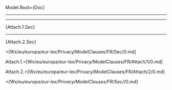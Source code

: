 Model.Root={Doc}<br><hr><hr>{Attach.1.Sec}<hr>{Attach.2.Sec}

=[Wx/eu/europa/eur-lex/Privacy/ModelClauses/FR/Sec/0.md]

Attach.1.=[Wx/eu/europa/eur-lex/Privacy/ModelClauses/FR/Attach/1/0.md]

Attach.2.=[Wx/eu/europa/eur-lex/Privacy/ModelClauses/FR/Attach/2/0.md]

_=[Wx/eu/europa/eur-lex/Privacy/ModelClauses/FR/Sec/_/0.md]